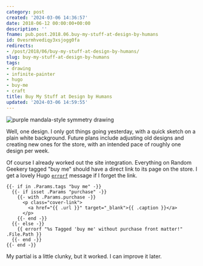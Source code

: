 ```yaml
---
category: post
created: '2024-03-06 14:36:57'
date: 2018-06-12 00:00:00+00:00
description: ''
fname: pub.post.2018.06.buy-my-stuff-at-design-by-humans
id: 0vesrmhvediqy3xsjogg0fa
redirects:
- /post/2018/06/buy-my-stuff-at-design-by-humans/
slug: buy-my-stuff-at-design-by-humans
tags:
- drawing
- infinite-painter
- hugo
- buy-me
- craft
title: Buy My Stuff at Design by Humans
updated: '2024-03-06 14:59:55'
---
```


![purple mandala-style symmetry drawing](assets/img/2018/cover-2018-06-12.png)

Well, one design. I only got things going yesterday, with a quick sketch on a plain white background. Future plans include adjusting old designs and creating new ones for the store, with an intended pace of roughly one design per week.

Of course I already worked out the site integration. Everything on Random Geekery tagged "buy me" should have a direct link to its page on the store. I get a lovely Hugo [`errorf`](http://gohugo.io/functions/errorf/) message if I forget the link.

```plaintext
{{- if in .Params.tags "buy me" -}}
  {{- if isset .Params "purchase" -}}
    {{- with .Params.purchase -}}
      <p class="cover-link">
        <a href="{{ .url }}" target="_blank">{{ .caption }}</a>
      </p>
    {{- end -}}
  {{- else -}}
    {{ errorf "%s Tagged 'buy me' without purchase front matter!" .File.Path }}
  {{- end -}}
{{- end -}}
```

My partial is a little clunky, but it worked. I can improve it later.